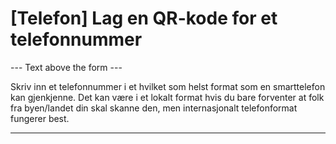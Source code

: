 <h1>[Telefon] Lag en QR-kode for et telefonnummer</h1>

--- Text above the form ---

<p class="hint smfm-hint">Skriv inn et telefonnummer i et hvilket som helst format som en smarttelefon kan gjenkjenne. Det kan være i et lokalt format hvis du bare forventer at folk fra byen/landet din skal skanne den, men internasjonalt telefonformat fungerer best.</p>

----------
